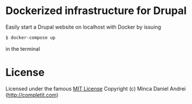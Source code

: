 # Dockerized infrastructure for Drupal
Easily start a Drupal website on localhost with Docker by issuing
```sh
$ docker-compose up
```
in the terminal

# License
Licensed under the famous [MIT License](http://opensource.org/licenses/MIT)
Copyright (c) Minca Daniel Andrei (http://completit.com)
